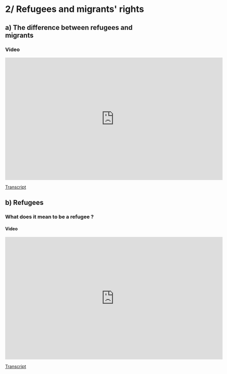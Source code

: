 # 2/ Refugees and migrants' rights

## a) The difference between refugees and migrants

### Video

<iframe src="https://ladigitale.dev/digiplay/inc/video.php?videoId=EOHMBKPg1hU&vignette=https://i.ytimg.com/vi/EOHMBKPg1hU/hqdefault.jpg&debut=0&fin=182&largeur=200&hauteur=113" allowfullscreen frameborder="0" width="700" height="394"></iframe>

<!-- https://www.youtube.com/watch?v=EOHMBKPg1hU -->
<!-- https://www.habitatforhumanity.org.uk/blog/2016/09/refugees-asylum-seekers-migrants-crucial-difference/ -->

[Transcript](https://docs.google.com/document/d/1rOtljl6F8qHuTdIJJALhQiaTM78RcUsTzqznGheG3Fo/edit?usp=sharing)

## b) Refugees

### What does it mean to be a refugee ?

#### Video

<iframe src="https://ladigitale.dev/digiplay/inc/video.php?videoId=25bwiSikRsI&vignette=https://i.ytimg.com/vi/25bwiSikRsI/hqdefault.jpg&debut=0&fin=343&largeur=200&hauteur=113" allowfullscreen frameborder="0" width="700" height="394"></iframe>

<!-- https://www.youtube.com/watch?v=25bwiSikRsI -->

[Transcript](https://docs.google.com/document/d/1SQxzhR87J0yEyXcD9dgBQ6nkfngGm2cWJX9QLuFt_cs/edit?usp=sharing)